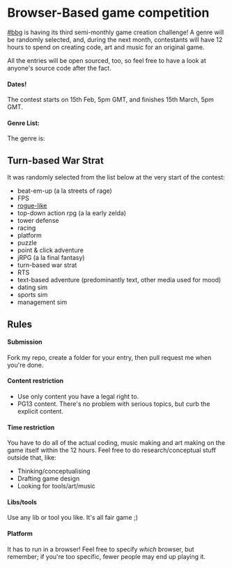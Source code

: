 # Browser-Based game competition

[#bbg](http://hashbbg.com) is having its third semi-monthly game creation challenge!  A genre will be randomly selected, and, during the next month, contestants will have 12 hours to spend on creating code, art and music for an original game.

All the entries will be open sourced, too, so feel free to have a look at anyone's source code after the fact.  

#### Dates!

The contest starts on 15th Feb, 5pm GMT, and finishes 15th March, 5pm GMT.

#### Genre List:

The genre is:

## Turn-based War Strat

It was randomly selected from the list below at the very start of the contest:

* beat-em-up (a la streets of rage)
* FPS
* [rogue-like](http://en.wikipedia.org/wiki/Roguelike)
* top-down action rpg (a la early zelda)
* tower defense
* racing
* platform
* puzzle
* point & click adventure
* jRPG (a la final fantasy)
* turn-based war strat
* RTS
* text-based adventure (predominantly text, other media used for mood)
* dating sim
* sports sim 
* management sim


## Rules

#### Submission

Fork my repo, create a folder for your entry, then pull request me when you're done.

#### Content restriction

* Use only content you have a legal right to.
* PG13 content.  There's no problem with serious topics, but curb the explicit content.

#### Time restriction

You have to do all of the actual coding, music making and art making on the game itself within the 12 hours.  Feel free to do research/conceptual stuff outside that, like:

* Thinking/conceptualising
* Drafting game design
* Looking for tools/art/music

#### Libs/tools

Use any lib or tool you like.  It's all fair game ;)

#### Platform

It has to run in a browser! Feel free to specify *which* browser, but remember; if you're too specific, fewer people may end up playing it.

